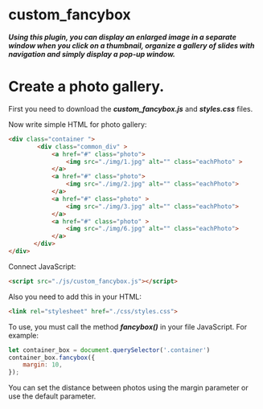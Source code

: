 # custom_fancybox
***Using this plugin, you can display an enlarged image in a separate window when you click on a thumbnail, organize a gallery of slides with navigation and simply display a pop-up window.***


# Create a photo gallery.

First you need to download the ***custom_fancybox.js*** and ***styles.css*** files.

Now write simple HTML for photo gallery:

``` html
<div class="container ">
        <div class="common_div" >
            <a href="#" class="photo">
                <img src="./img/1.jpg" alt="" class="eachPhoto" >
            </a>
            <a href="#" class="photo">
                <img src="./img/2.jpg" alt="" class="eachPhoto">
            </a>
            <a href="#" class="photo" >
                <img src="./img/3.jpg" alt="" class="eachPhoto">
            </a>
            <a href="#" class="photo" >
                <img src="./img/6.jpg" alt="" class="eachPhoto">
            </a>
       </div>
</div>
```
Connect JavaScript:

```html
<script src="./js/custom_fancybox.js"></script>
```

Also you need to add this in your HTML:

```html
<link rel="stylesheet" href="./css/styles.css">
```

To use, you must call the method __*fancybox()*__ in your file JavaScript. For example:

```js
let container_box = document.querySelector('.container')
container_box.fancybox({
    margin: 10,
});
```

You can set the distance between photos using the margin parameter or use the default parameter.
